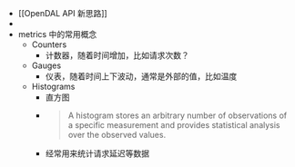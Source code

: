 - [[OpenDAL API 新思路]]
-
- metrics 中的常用概念
	- Counters
		- 计数器，随着时间增加，比如请求次数？
	- Gauges
		- 仪表，随着时间上下波动，通常是外部的值，比如温度
	- Histograms
		- 直方图
		- > A histogram stores an arbitrary number of observations of a specific measurement and provides statistical analysis over the observed values.
		- 经常用来统计请求延迟等数据